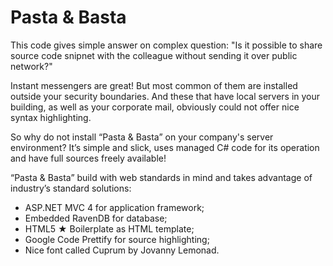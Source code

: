 # Pasta & Basta

This code gives simple answer on complex question: "Is it possible to share source code snipnet with the colleague without sending it over public network?"

Instant messengers are great! But most common of them are installed outside your security boundaries. And these that have local servers in your building, as well as your corporate mail, obviously could not offer nice syntax highlighting.

So why do not install “Pasta & Basta” on your company's server environment? It’s simple and slick, uses managed C# code for its operation and have full sources freely available!

“Pasta & Basta” build with web standards in mind and takes advantage of industry’s standard solutions:

* ASP.NET MVC 4 for application framework;
* Embedded RavenDB for database;
* HTML5 ★ Boilerplate as HTML template;
* Google Code Prettify for source highlighting;
* Nice font called Cuprum by Jovanny Lemonad.
